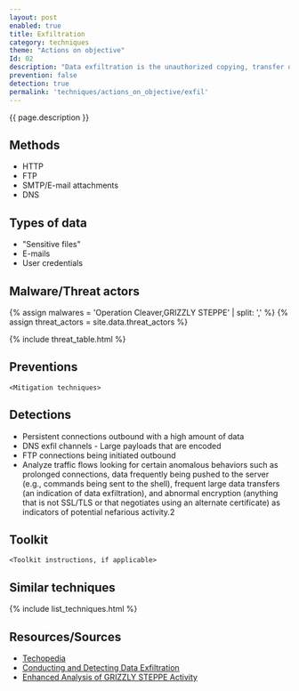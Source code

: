 ```yaml
---
layout: post
enabled: true
title: Exfiltration
category: techniques
theme: "Actions on objective"
Id: 02
description: "Data exfiltration is the unauthorized copying, transfer or retrieval of data from a computer or server. Data exfiltration is a malicious activity performed through various different techniques, typically by cybercriminals over the Internet or other network."
prevention: false
detection: true
permalink: 'techniques/actions_on_objective/exfil'
---
```

{{ page.description }}

## Methods

* HTTP
* FTP
* SMTP/E-mail attachments
* DNS

## Types of data

* "Sensitive files"
* E-mails
* User credentials

## Malware/Threat actors
{% assign malwares = 'Operation Cleaver,GRIZZLY STEPPE' | split: ',' %}
{% assign threat_actors = site.data.threat_actors %}

{% include threat_table.html %}

## Preventions

`<Mitigation techniques>`

## Detections

* Persistent connections outbound with a high amount of data
* DNS exfil channels - Large payloads that are encoded
* FTP connections being initiated outbound
* Analyze traffic flows looking for certain anomalous behaviors such as prolonged connections, data frequently being pushed to the server (e.g., commands being sent to the shell), frequent large data transfers (an indication of data exfiltration), and abnormal encryption (anything that is not SSL/TLS or that negotiates using an alternate certificate) as indicators of potential nefarious activity.2

## Toolkit

`<Toolkit instructions, if applicable>`

## Similar techniques

{% include list_techniques.html %}


## Resources/Sources

* [Techopedia](https://www.techopedia.com/definition/14682/data-exfiltration)
* [Conducting and Detecting Data Exfiltration](https://www.mindpointgroup.com/blog/operations/conducting-and-detecting-data-exfiltration/)
* [Enhanced Analysis of GRIZZLY STEPPE Activity](https://github.com/CyberMonitor/APT_CyberCriminal_Campagin_Collections/blob/master/2017/2017.02.10.Enhanced_Analysis_of_GRIZZLY_STEPPE/AR-17-20045_Enhanced_Analysis_of_GRIZZLY_STEPPE_Activity.pdf)
